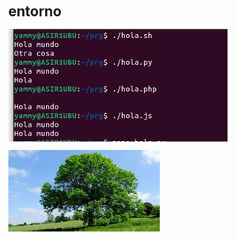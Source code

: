 # entorno 



![T2_E1-1](https://github.com/Yammy468/entornos/blob/main/images/T2_E1-1.png?raw=true)

![Arbol](https://github.com/Yammy468/entornos/blob/main/images/arbol.jpeg?raw=true)

